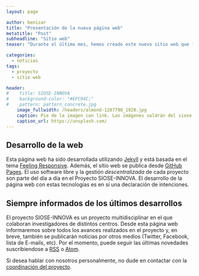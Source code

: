 ```yaml
---
layout: page

author: benizar
title: "Presentación de la nueva página web"
metatitle: "Post"
subheadline: "Sitio web"
teaser: "Durante el último mes, hemos creado este nuevo sitio web que facilitará el acceso toda la información relacionada con el proyecto SIOSE-INNOVA."

categories:
  - noticias
tags:
  - proyecto
  - sitio web

header:
#    title: SIOSE-INNOVA
#    background-color: "#EFC94C;"
#    pattern: pattern_concrete.jpg
    image_fullwidth: /headers/almond-1287798_1920.jpg
    caption: Pie de la imagen con link. Las imágenes saldrán del siose, vuelos, históricos, etc
    caption_url: https://unsplash.com/
---
```


## Desarrollo de la web

Esta página web ha sido desarrollada utilizando [Jekyll](https://jekyllrb.com/) y está basada en el tema [Feeling Responsive](https://phlow.github.io/feeling-responsive/). Además, el sitio web se publica desde [GitHub Pages](https://pages.github.com/). El uso software libre y la gestión *descentralizada* de cada proyecto son parte del día a día en el Proyecto SIOSE-INNOVA. El desarrollo de la página web con estas tecnologías es en sí una declaración de intenciones.

## Siempre informados de los últimos desarrollos

El proyecto SIOSE-INNOVA es un proyecto multidisciplinar en el que colaboran investigadores de distintos centros. Desde esta página web informaremos sobre todos los avances realizados en el proyecto y, en breve, también se publicarán noticias por otros medios (Twitter, Facebook, lista de E-mails, etc). Por el momento, puede seguir las últimas novedades suscribiendose a [RSS](/feed.xml) o [Atom](/atom.xml).

Si desea hablar con nosotros personalmente, no dude en contactar con la [coordinación del proyecto](/contact/).
